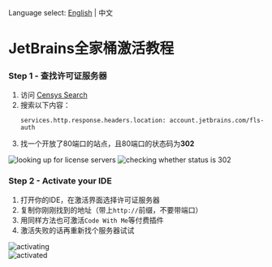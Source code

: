 Language select: [English](https://github.com/jcshan709/jetbrains-activating-tutorial/tree/main/README.md) | 中文  
# JetBrains全家桶激活教程
### Step 1 - 查找许可证服务器
1. 访问 [Censys Search](https://search.censys.io/)  
2. 搜索以下内容：
   ```plain
   services.http.response.headers.location: account.jetbrains.com/fls-auth
   ```  
3. 找一个开放了80端口的站点，且80端口的状态码为**302**
 
![looking up for license servers](https://github.com/user-attachments/assets/d273115b-887e-48ba-9367-376d43a042fe)
![checking whether status is 302](https://github.com/user-attachments/assets/a2cebd5e-0c71-4cca-80b7-84178bbd14cf)

### Step 2 - Activate your IDE
1. 打开你的IDE，在激活界面选择许可证服务器  
2. 复制你刚刚找到的地址（带上`http://`前缀，不要带端口）
3. 用同样方法也可激活`Code With Me`等付费插件
4. 激活失败的话再重新找个服务器试试

![activating](https://github.com/user-attachments/assets/e36a4dd0-964a-4fd6-b993-443e05f42393)  
![activated](https://github.com/user-attachments/assets/0391245c-c324-40f6-981d-02b2d98f662b)
